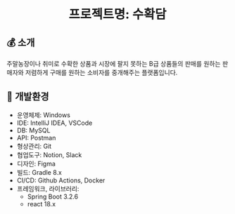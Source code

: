 <div align="center" >
  
# 프로젝트명: 수확담
</div>

## 💰 소개 <a name = "Subject"></a>
주말농장이나 취미로 수확한 상품과 시장에 팔지 못하는 B급 상품들의 판매를 원하는 판매자와 저렴하게 구매를 원하는 소비자를 중개해주는
플랫폼입니다.

## 📌 개발환경
- 운영체제: Windows
- IDE: IntelliJ IDEA, VSCode
- DB: MySQL
- API: Postman
- 형상관리: Git
- 협업도구: Notion, Slack
- 디자인: Figma
- 빌드: Gradle 8.x
- CI/CD: Github Actions, Docker
- 프레임워크, 라이브러리:
  - Spring Boot 3.2.6
  - react 18.x